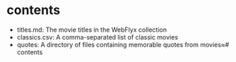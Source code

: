 # contents

- titles.md: The movie titles in the WebFlyx collection
- classics.csv: A comma-separated list of classic movies
- quotes: A directory of files containing memorable quotes from movies≈# contents
